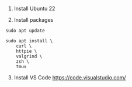 1. Install Ubuntu 22

2. Install packages
```
sudo apt update

sudo apt install \
    curl \
    httpie \
    valgrind \
    zsh \
    tmux
```

3. Install VS Code <https://code.visualstudio.com/>
